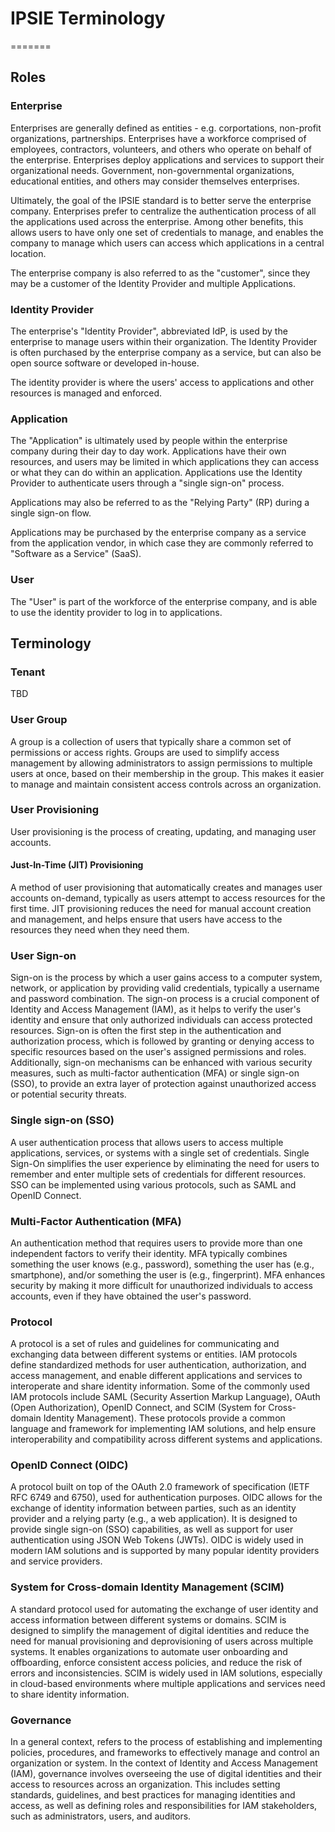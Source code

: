 # IPSIE Terminology

=======
## Roles

### Enterprise

Enterprises are generally defined as entities - e.g. corportations, non-profit organizations, partnerships.  Enterprises have a workforce comprised of employees, contractors, volunteers, and others who operate on behalf of the enterprise.  Enterprises deploy applications and services to support their organizational needs.  Government, non-governmental organizations, educational entities, and others may consider themselves enterprises.

Ultimately, the goal of the IPSIE standard is to better serve the enterprise company. Enterprises prefer to centralize the authentication process of all the applications used across the enterprise. Among other benefits, this allows users to have only one set of credentials to manage, and enables the company to manage which users can access which applications in a central location.  

The enterprise company is also referred to as the "customer", since they may be a customer of the Identity Provider and multiple Applications.

### Identity Provider

The enterprise's "Identity Provider", abbreviated IdP, is used by the enterprise to manage users within their organization. The Identity Provider is often purchased by the enterprise company as a service, but can also be open source software or developed in-house.

The identity provider is where the users' access to applications and other resources is managed and enforced.

### Application

The "Application" is ultimately used by people within the enterprise company during their day to day work. Applications have their own resources, and users may be limited in which applications they can access or what they can do within an application. Applications use the Identity Provider to authenticate users through a "single sign-on" process.

Applications may also be referred to as the "Relying Party" (RP) during a single sign-on flow.

Applications may be purchased by the enterprise company as a service from the application vendor, in which case they are commonly referred to "Software as a Service" (SaaS).

### User

The "User" is part of the workforce of the enterprise company, and is able to use the identity provider to log in to applications.  

## Terminology

### Tenant

TBD

### User Group

A group is a collection of users that typically share a common set of permissions or access rights. Groups are used to simplify access management by allowing administrators to assign permissions to multiple users at once, based on their membership in the group. This makes it easier to manage and maintain consistent access controls across an organization.

### User Provisioning

User provisioning is the process of creating, updating, and managing user accounts.

#### Just-In-Time (JIT) Provisioning

A method of user provisioning that automatically creates and manages user accounts on-demand, typically as users attempt to access resources for the first time. JIT provisioning reduces the need for manual account creation and management, and helps ensure that users have access to the resources they need when they need them.

### User Sign-on

Sign-on is the process by which a user gains access to a computer system, network, or application by providing valid credentials, typically a username and password combination. The sign-on process is a crucial component of Identity and Access Management (IAM), as it helps to verify the user's identity and ensure that only authorized individuals can access protected resources. Sign-on is often the first step in the authentication and authorization process, which is followed by granting or denying access to specific resources based on the user's assigned permissions and roles. Additionally, sign-on mechanisms can be enhanced with various security measures, such as multi-factor authentication (MFA) or single sign-on (SSO), to provide an extra layer of protection against unauthorized access or potential security threats.

### Single sign-on (SSO)

A user authentication process that allows users to access multiple applications, services, or systems with a single set of credentials. Single Sign-On simplifies the user experience by eliminating the need for users to remember and enter multiple sets of credentials for different resources. SSO can be implemented using various protocols, such as SAML and OpenID Connect.

### Multi-Factor Authentication (MFA)

An authentication method that requires users to provide more than one independent factors to verify their identity. MFA typically combines something the user knows (e.g., password), something the user has (e.g., smartphone), and/or something the user is (e.g., fingerprint). MFA enhances security by making it more difficult for unauthorized individuals to access accounts, even if they have obtained the user's password.

### Protocol

A protocol is a set of rules and guidelines for communicating and exchanging data between different systems or entities. IAM protocols define standardized methods for user authentication, authorization, and access management, and enable different applications and services to interoperate and share identity information. Some of the commonly used IAM protocols include SAML (Security Assertion Markup Language), OAuth (Open Authorization), OpenID Connect, and SCIM (System for Cross-domain Identity Management). These protocols provide a common language and framework for implementing IAM solutions, and help ensure interoperability and compatibility across different systems and applications.

### OpenID Connect (OIDC)

A protocol built on top of the OAuth 2.0 framework of specification (IETF RFC 6749 and 6750), used for authentication purposes. OIDC allows for the exchange of identity information between parties, such as an identity provider and a relying party (e.g., a web application). It is designed to provide single sign-on (SSO) capabilities, as well as support for user authentication using JSON Web Tokens (JWTs). OIDC is widely used in modern IAM solutions and is supported by many popular identity providers and service providers.

### System for Cross-domain Identity Management (SCIM)

A standard protocol used for automating the exchange of user identity and access information between different systems or domains. SCIM is designed to simplify the management of digital identities and reduce the need for manual provisioning and deprovisioning of users across multiple systems. It enables organizations to automate user onboarding and offboarding, enforce consistent access policies, and reduce the risk of errors and inconsistencies. SCIM is widely used in IAM solutions, especially in cloud-based environments where multiple applications and services need to share identity information.

### Governance

In a general context, refers to the process of establishing and implementing policies, procedures, and frameworks to effectively manage and control an organization or system. In the context of Identity and Access Management (IAM), governance involves overseeing the use of digital identities and their access to resources across an organization. This includes setting standards, guidelines, and best practices for managing identities and access, as well as defining roles and responsibilities for IAM stakeholders, such as administrators, users, and auditors.